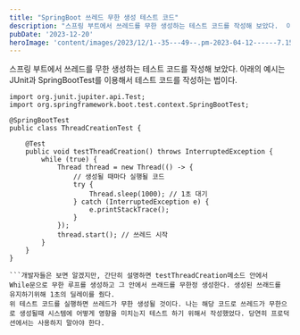 ```yaml
---
title: "SpringBoot 쓰레드 무한 생성 테스트 코드"
description: "스프링 부트에서 쓰레드를 무한 생성하는 테스트 코드를 작성해 보았다.  아래의 예시는 JUnit과 SpringBootTest를 이용해서 테스트 코드를 작성하는 법이다.  import org.junit.jupiter.api.Test; import org.springframework.boo..."
pubDate: '2023-12-20'
heroImage: 'content/images/2023/12/1--35---49--.pm-2023-04-12------7.15.01.jpg'
---
```


스프링 부트에서 쓰레드를 무한 생성하는 테스트 코드를 작성해 보았다.
아래의 예시는 JUnit과 SpringBootTest를 이용해서 테스트 코드를 작성하는 법이다.
```
import org.junit.jupiter.api.Test;
import org.springframework.boot.test.context.SpringBootTest;

@SpringBootTest
public class ThreadCreationTest {

    @Test
    public void testThreadCreation() throws InterruptedException {
        while (true) {
            Thread thread = new Thread(() -> {
                // 생성될 때마다 실행될 코드
                try {
                    Thread.sleep(1000); // 1초 대기
                } catch (InterruptedException e) {
                    e.printStackTrace();
                }
            });
            thread.start(); // 쓰레드 시작
        }
    }
}

```개발자들은 보면 알겠지만, 간단히 설명하면 testThreadCreation메소드 안에서 While문으로 무한 루프를 생성하고 그 안에서 쓰래드를 무한정 생성한다. 생성된 쓰래드를 유지하기위해 1초의 딜레이를 줬다.
위 테스트 코드를 실행하면 쓰레드가 무한 생성될 것이다. 나는 해당 코드로 쓰레드가 무한으로 생성될때 시스템에 어떻게 영향을 미치는지 테스트 하기 위해서 작성했었다. 당연히 프로덕션에서는 사용하지 말아야 한다.